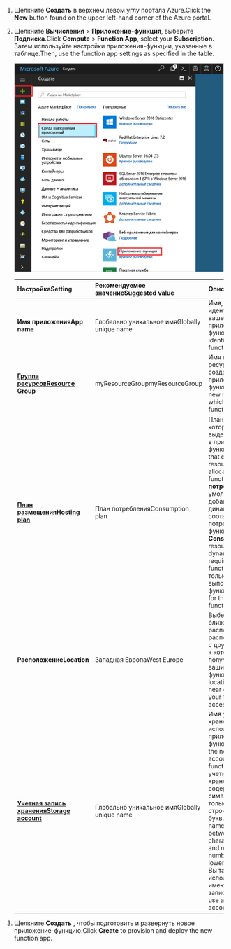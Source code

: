 1. <span data-ttu-id="91519-101">Щелкните **Создать** в верхнем левом углу портала Azure.</span><span class="sxs-lookup"><span data-stu-id="91519-101">Click the **New** button found on the upper left-hand corner of the Azure portal.</span></span>

1. <span data-ttu-id="91519-102">Щелкните **Вычисления** > **Приложение-функция**, выберите **Подписка**.</span><span class="sxs-lookup"><span data-stu-id="91519-102">Click **Compute** > **Function App**, select your **Subscription**.</span></span> <span data-ttu-id="91519-103">Затем используйте настройки приложения-функции, указанные в таблице.</span><span class="sxs-lookup"><span data-stu-id="91519-103">Then, use the function app settings as specified in the table.</span></span>

    ![Создание приложения-функции на портале Azure](./media/functions-create-function-app-portal/function-app-create-flow.png)

    | <span data-ttu-id="91519-105">Настройка</span><span class="sxs-lookup"><span data-stu-id="91519-105">Setting</span></span>      | <span data-ttu-id="91519-106">Рекомендуемое значение</span><span class="sxs-lookup"><span data-stu-id="91519-106">Suggested value</span></span>  | <span data-ttu-id="91519-107">Описание</span><span class="sxs-lookup"><span data-stu-id="91519-107">Description</span></span>                                        |
    | ------------ |  ------- | -------------------------------------------------- |
    | <span data-ttu-id="91519-108">**Имя приложения**</span><span class="sxs-lookup"><span data-stu-id="91519-108">**App name**</span></span> | <span data-ttu-id="91519-109">Глобально уникальное имя</span><span class="sxs-lookup"><span data-stu-id="91519-109">Globally unique name</span></span> | <span data-ttu-id="91519-110">Имя, которое идентифицирует ваше новое приложение-функцию.</span><span class="sxs-lookup"><span data-stu-id="91519-110">Name that identifies your new function app.</span></span> | 
    | <span data-ttu-id="91519-111">**[Группа ресурсов](../articles/azure-resource-manager/resource-group-overview.md)**</span><span class="sxs-lookup"><span data-stu-id="91519-111">**[Resource Group](../articles/azure-resource-manager/resource-group-overview.md)**</span></span> |  <span data-ttu-id="91519-112">myResourceGroup</span><span class="sxs-lookup"><span data-stu-id="91519-112">myResourceGroup</span></span> | <span data-ttu-id="91519-113">Имя новой группы ресурсов, в которой создается приложение-функция.</span><span class="sxs-lookup"><span data-stu-id="91519-113">Name for the new resource group in which to create your function app.</span></span> | 
    | <span data-ttu-id="91519-114">**[План размещения](../articles/azure-functions/functions-scale.md)**</span><span class="sxs-lookup"><span data-stu-id="91519-114">**[Hosting plan](../articles/azure-functions/functions-scale.md)**</span></span> |   <span data-ttu-id="91519-115">План потребления</span><span class="sxs-lookup"><span data-stu-id="91519-115">Consumption plan</span></span> | <span data-ttu-id="91519-116">План размещения, который определяет выделение ресурсов в приложении-функции.</span><span class="sxs-lookup"><span data-stu-id="91519-116">Hosting plan that defines how resources are allocated to your function app.</span></span> <span data-ttu-id="91519-117">В **плане потребления** по умолчанию ресурсы добавляются динамически в соответствии с потребностями функций.</span><span class="sxs-lookup"><span data-stu-id="91519-117">In the default **Consumption Plan**, resources are added dynamically as required by your functions.</span></span> <span data-ttu-id="91519-118">Вы платите только за время выполнения функций.</span><span class="sxs-lookup"><span data-stu-id="91519-118">You only pay for the time your functions run.</span></span>   |
    | <span data-ttu-id="91519-119">**Расположение**</span><span class="sxs-lookup"><span data-stu-id="91519-119">**Location**</span></span> | <span data-ttu-id="91519-120">Западная Европа</span><span class="sxs-lookup"><span data-stu-id="91519-120">West Europe</span></span> | <span data-ttu-id="91519-121">Выберите ближайшее расположение или расположение рядом с другими службами, к которому будут получать доступ ваши функции.</span><span class="sxs-lookup"><span data-stu-id="91519-121">Choose a location near you or near other services your functions will access.</span></span> |
    | <span data-ttu-id="91519-122">**[Учетная запись хранения](../articles/storage/common/storage-create-storage-account.md#create-a-storage-account)**</span><span class="sxs-lookup"><span data-stu-id="91519-122">**[Storage account](../articles/storage/common/storage-create-storage-account.md#create-a-storage-account)**</span></span> |  <span data-ttu-id="91519-123">Глобально уникальное имя</span><span class="sxs-lookup"><span data-stu-id="91519-123">Globally unique name</span></span> |  <span data-ttu-id="91519-124">Имя учетной записи хранения, используемой вашим приложением-функцией.</span><span class="sxs-lookup"><span data-stu-id="91519-124">Name of the new storage account used by your function app.</span></span> <span data-ttu-id="91519-125">Имя учетной записи хранения должно содержать от 3 до 24 символов и состоять только из цифр и строчных букв.</span><span class="sxs-lookup"><span data-stu-id="91519-125">Storage account names must be between 3 and 24 characters in length and may contain numbers and lowercase letters only.</span></span> <span data-ttu-id="91519-126">Вы также можете использовать имеющуюся учетную запись.</span><span class="sxs-lookup"><span data-stu-id="91519-126">You can also use an existing account.</span></span> |

1. <span data-ttu-id="91519-127">Щелкните **Создать** , чтобы подготовить и развернуть новое приложение-функцию.</span><span class="sxs-lookup"><span data-stu-id="91519-127">Click **Create** to provision and deploy the new function app.</span></span>